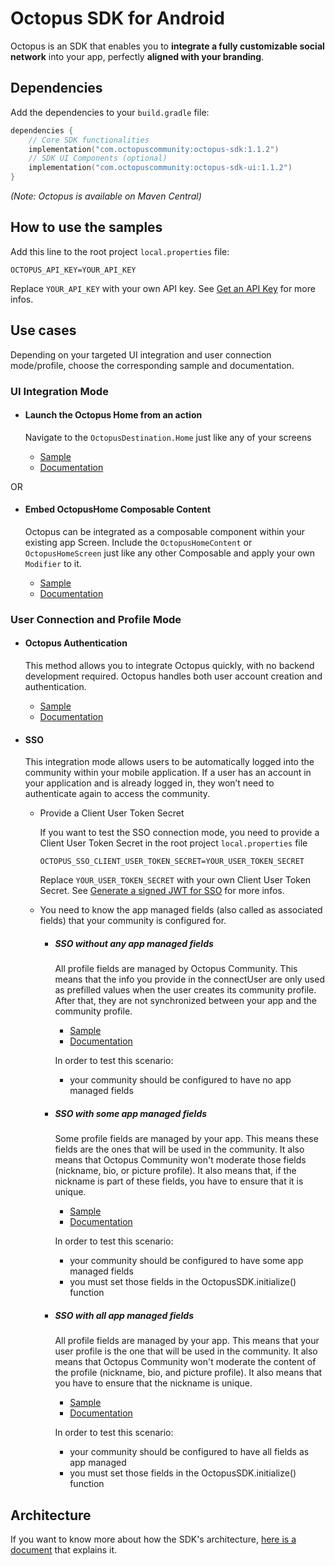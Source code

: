 # Octopus SDK for Android

Octopus is an SDK that enables you to **integrate a fully customizable social network** into your app, perfectly **aligned with your branding**.

## Dependencies

Add the dependencies to your `build.gradle` file:

```kotlin
dependencies {
    // Core SDK functionalities
    implementation("com.octopuscommunity:octopus-sdk:1.1.2")
    // SDK UI Components (optional)
    implementation("com.octopuscommunity:octopus-sdk-ui:1.1.2")
}
```

*(Note: Octopus is available on Maven Central)*

## How to use the samples

Add this line to the root project `local.properties` file:

 ```properties
 OCTOPUS_API_KEY=YOUR_API_KEY 
 ```

Replace `YOUR_API_KEY` with your own API key. See [Get an API Key](https://doc.octopuscommunity.com/) for more infos.

## Use cases

Depending on your targeted UI integration and user connection mode/profile, choose the corresponding
sample and documentation.

### UI Integration Mode

- #### Launch the Octopus Home from an action

  Navigate to the `OctopusDestination.Home` just like any of your screens

  - [Sample](/samples/standard/fullscreen)
  - [Documentation](https://doc.octopuscommunity.com/SDK/octopus-auth/android)

OR

- #### Embed OctopusHome Composable Content

  Octopus can be integrated as a composable component within your existing app Screen.
  Include the `OctopusHomeContent` or `OctopusHomeScreen` just like any other Composable and apply your own `Modifier` to it.

  - [Sample](/samples/standard/embed)
  - [Documentation](https://doc.octopuscommunity.com/SDK/octopus-auth/android)

### User Connection and Profile Mode

- #### Octopus Authentication

  This method allows you to integrate Octopus quickly, with no backend development required. Octopus handles both user account creation and authentication.

  - [Sample](/samples/standard/)
  - [Documentation](https://doc.octopuscommunity.com/SDK/octopus-auth/android)

- #### SSO

  This integration mode allows users to be automatically logged into the community within your mobile application. If a user has an account in your application and is already logged in, they won’t need to authenticate again to access the community.

  - Provide a Client User Token Secret

    If you want to test the SSO connection mode, you need to provide a Client User Token Secret in the
root project `local.properties` file

    ```properties
    OCTOPUS_SSO_CLIENT_USER_TOKEN_SECRET=YOUR_USER_TOKEN_SECRET
    ```
    Replace `YOUR_USER_TOKEN_SECRET` with your own Client User Token Secret. See [Generate a signed JWT for SSO](https://doc.octopuscommunity.com/backend/sso)
for more infos.

  - You need to know the app managed fields (also called as associated fields) that your community is configured for.
    - ##### SSO without any app managed fields

      All profile fields are managed by Octopus Community. This means that the info you provide in
      the connectUser are only used as prefilled values when the user creates its community profile.
      After that, they are not synchronized between your app and the community profile.

      - [Sample](/samples/sso/octopus-profile)
      - [Documentation](https://doc.octopuscommunity.com/SDK/sso/android)

      In order to test this scenario:
      - your community should be configured to have no app managed fields

    - ##### SSO with some app managed fields

      Some profile fields are managed by your app. This means these fields are the ones
      that will be used in the community. It also means that Octopus Community won't moderate those
      fields (nickname, bio, or picture profile). It also means that, if the nickname is part of
      these fields, you have to ensure that it is unique.

        - [Sample](/samples/sso/hybrid-profile)
        - [Documentation](https://doc.octopuscommunity.com/SDK/sso/android)

      In order to test this scenario:
        - your community should be configured to have some app managed fields
        - you must set those fields in the OctopusSDK.initialize() function

    - ##### SSO with all app managed fields

      All profile fields are managed by your app. This means that your user profile is the one that
      will be used in the community. It also means that Octopus Community won't moderate the content
      of the profile (nickname, bio, and picture profile). It also means that you have to ensure
      that the nickname is unique.

        - [Sample](/samples/sso/client-profile)
        - [Documentation](https://doc.octopuscommunity.com/SDK/sso/android)

      In order to test this scenario:
        - your community should be configured to have all fields as app managed
        - you must set those fields in the OctopusSDK.initialize() function

## Architecture

If you want to know more about how the SDK's architecture, [here is a document](ARCHITECTURE.md) that explains it.

